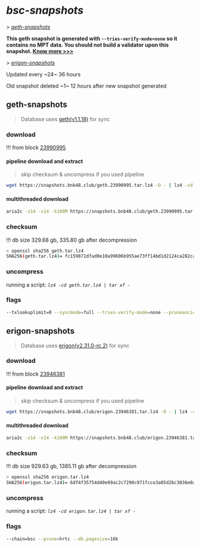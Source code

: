 # *bsc-snapshots*


*\> [geth-snapshots](#geth-snapshots)*

**This geth snapshot is generated with `--tries-verify-mode=none` so it contains no MPT data. You should not build a validator upon this snapshot. [Know more >>>](https://github.com/bnb-chain/bsc/pull/926)**

*\> [erigon-snapshots](#erigon-snapshots)*

Updated every ~24~ 36 hours

Old snapshot deleted ~1~ 12 hours after new snapshot generated

## geth-snapshots


> Database uses [geth(v1.1.18)](https://github.com/bnb-chain/bsc/releases/tag/v1.1.18) for sync


### download

<!-- begin_geth -->

!!! from block [23990995](https://bscscan.com/block/23990995)

#### pipeline download and extract
> skip checksum & uncompress if you used pipeline
```bash
wget https://snapshots.bnb48.club/geth.23990995.tar.lz4 -O - | lz4 -cd | tar xf -
```

#### multithreaded download

```bash
aria2c -s14 -x14 -k100M https://snapshots.bnb48.club/geth.23990995.tar.lz4 -o geth.tar.lz4
```


### checksum

!!! db size 329.68 gb, 335.80 gb after decompression
```bash
> openssl sha256 geth.tar.lz4
SHA256(geth.tar.lz4)= fc159871dfad0e10a99606b955ae73ff14bd1d2124ca282ca7d93a1f51bc082d
```

<!-- end_geth -->

### uncompress


running a script: _`lz4 -cd geth.tar.lz4 | tar xf -`_


### flags


```bash
--txlookuplimit=0 --syncmode=full --tries-verify-mode=none --pruneancient=true --diffblock=5000
```


## erigon-snapshots


> Database uses [erigon(v2.31.0-rc.2)](https://github.com/ledgerwatch/erigon/releases/tag/v2.31.0-rc.2) for sync


### download

<!-- begin_erigon -->

!!! from block [23946381](https://bscscan.com/block/23946381)

#### pipeline download and extract
> skip checksum & uncompress if you used pipeline
```bash
wget https://snapshots.bnb48.club/erigon.23946381.tar.lz4 -O - | lz4 -cd | tar xf -
```

#### multithreaded download

```bash
aria2c -s14 -x14 -k100M https://snapshots.bnb48.club/erigon.23946381.tar.lz4 -o erigon.tar.lz4
```


### checksum

!!! db size 929.63 gb, 1385.11 gb after decompression
```bash
> openssl sha256 erigon.tar.lz4
SHA256(erigon.tar.lz4)= 6df4f35754d40e99ac2c7290c971fcce3a05d2bc3036e0a68a813754ff6a3a7c
```

<!-- end_erigon -->


### uncompress


running a script: _`lz4 -cd erigon.tar.lz4 | tar xf -`_


### flags


```bash
--chain=bsc --prune=hrtc --db.pagesize=16k
```
